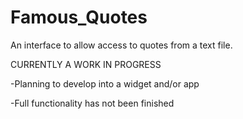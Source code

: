 Famous_Quotes
=============

An interface to allow access to quotes from a text file.

CURRENTLY A WORK IN PROGRESS

-Planning to develop into a widget and/or app

-Full functionality has not been finished
